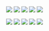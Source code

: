 <!-- Ephisher -->

<p align="center">
  <img src="">
</p>

<p align="center">
  <img src="https://img.shields.io/badge/Version-1.0.0-green?style=for-the-badge">
  <img src="https://img.shields.io/github/license/Sabbir-787/Ephisher?style=for-the-badge">
  <img src="https://img.shields.io/github/stars/Sabbir-787/Ephisher?style=for-the-badge">
  <img src="https://img.shields.io/github/issues/Sabbir-787/Ephisher?color=red&style=for-the-badge">
  <img src="https://img.shields.io/github/forks/Sabbir-787/Ephisher?color=teal&style=for-the-badge">
</p>

<p align="center">
  <img src="https://img.shields.io/badge/Author-Sn-Sabbir-blue?style=flat-square">
  <img src="https://img.shields.io/badge/Open%20Source-Yes-darkgreen?style=flat-square">
  <img src="https://img.shields.io/badge/Maintained%3F-Yes-lightblue?style=flat-square">
  <img src="https://img.shields.io/badge/Written%20In-Bash-darkcyan?style=flat-square">
  <img src="https://hits.seeyoufarm.com/api/count/incr/badge.svg?url=https%3A%2F%2Fgithub.com%2FSabbir-787%2FEphisher&title=Visitors&edge_flat=false"/></a>
</p>

